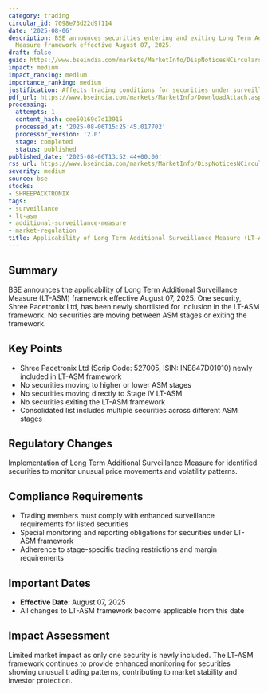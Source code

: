 ```yaml
---
category: trading
circular_id: 7098e73d22d9f114
date: '2025-08-06'
description: BSE announces securities entering and exiting Long Term Additional Surveillance
  Measure framework effective August 07, 2025.
draft: false
guid: https://www.bseindia.com/markets/MarketInfo/DispNoticesNCirculars.aspx?Noticeid={E416963C-5787-4FE3-9826-667856702C58}&noticeno=20250806-53&dt=08/06/2025&icount=53&totcount=57&flag=0
impact: medium
impact_ranking: medium
importance_ranking: medium
justification: Affects trading conditions for securities under surveillance framework
pdf_url: https://www.bseindia.com/markets/MarketInfo/DownloadAttach.aspx?id=20250806-53&attachedId=60a4f106-7759-4bb3-b3a8-4fd7306f0b3a
processing:
  attempts: 1
  content_hash: cee50169c7d13915
  processed_at: '2025-08-06T15:25:45.017702'
  processor_version: '2.0'
  stage: completed
  status: published
published_date: '2025-08-06T13:52:44+00:00'
rss_url: https://www.bseindia.com/markets/MarketInfo/DispNoticesNCirculars.aspx?Noticeid={E416963C-5787-4FE3-9826-667856702C58}&noticeno=20250806-53&dt=08/06/2025&icount=53&totcount=57&flag=0
severity: medium
source: bse
stocks:
- SHREEPACKTRONIX
tags:
- surveillance
- lt-asm
- additional-surveillance-measure
- market-regulation
title: Applicability of Long Term Additional Surveillance Measure (LT-ASM)
---
```


## Summary

BSE announces the applicability of Long Term Additional Surveillance Measure (LT-ASM) framework effective August 07, 2025. One security, Shree Pacetronix Ltd, has been newly shortlisted for inclusion in the LT-ASM framework. No securities are moving between ASM stages or exiting the framework.

## Key Points

- Shree Pacetronix Ltd (Scrip Code: 527005, ISIN: INE847D01010) newly included in LT-ASM framework
- No securities moving to higher or lower ASM stages
- No securities moving directly to Stage IV LT-ASM
- No securities exiting the LT-ASM framework
- Consolidated list includes multiple securities across different ASM stages

## Regulatory Changes

Implementation of Long Term Additional Surveillance Measure for identified securities to monitor unusual price movements and volatility patterns.

## Compliance Requirements

- Trading members must comply with enhanced surveillance requirements for listed securities
- Special monitoring and reporting obligations for securities under LT-ASM framework
- Adherence to stage-specific trading restrictions and margin requirements

## Important Dates

- **Effective Date**: August 07, 2025
- All changes to LT-ASM framework become applicable from this date

## Impact Assessment

Limited market impact as only one security is newly included. The LT-ASM framework continues to provide enhanced monitoring for securities showing unusual trading patterns, contributing to market stability and investor protection.